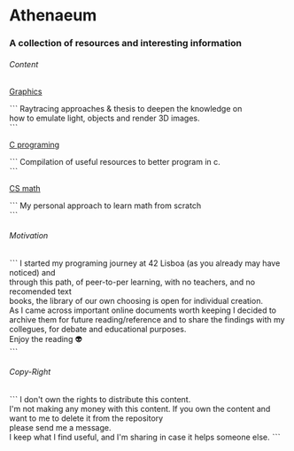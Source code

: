 # Athenaeum
### A collection of resources and interesting information

###### Content
[Graphics](https://github.com/m4r11/Athenaeum/tree/main/Graphics)

ˋˋˋ
Raytracing approaches & thesis to deepen the knowledge on  
how to emulate light, objects and render 3D images.  
ˋˋˋ

[C programing](https://github.com/m4r11/Athenaeum/tree/main/C_programming)

ˋˋˋ
Compilation of useful resources to better program in c.  
ˋˋˋ

[CS math](https://github.com/m4r11/Athenaeum/tree/main/CS_math)

ˋˋˋ
My personal approach to learn math from scratch  
ˋˋˋ

###### Motivation  

ˋˋˋ
I started my programing journey at 42 Lisboa (as you already may have noticed) and  
through this path, of peer-to-per learning, with no teachers, and no recomended text  
books, the library of our own choosing is open for individual creation.  
As I came across important online documents worth keeping I decided to  
archive them for future reading/reference and to share the findings with my   
collegues, for debate and educational purposes.  
Enjoy the reading 👽  
ˋˋˋ

###### Copy-Right 
 
ˋˋˋ
I don't own the rights to distribute this content.  
I'm not making any money with this content. 
If you own the content and want to me to delete it  from the repository  
please send me a message.  
I keep what I find useful, and I'm sharing in case it helps someone else. 
ˋˋˋ
